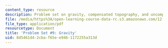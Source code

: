 ```yaml
---
content_type: resource
description: Problem set on gravity, compensated topography, and uncompensated topography.
file: /media/https%3A/open-learning-course-data-rc.s3.amazonaws.com/12-002-physics-and-chemistry-of-the-terrestrial-planets-fall-2008/8d5461d42cbaf65ee9461172255a313d_MIT12_002f08_ps09.pdf
file_type: application/pdf
resourcetype: Document
title: 'Problem Set #9: Gravity'
uid: 8d5461d4-2cba-f65e-e946-1172255a313d
---
```

